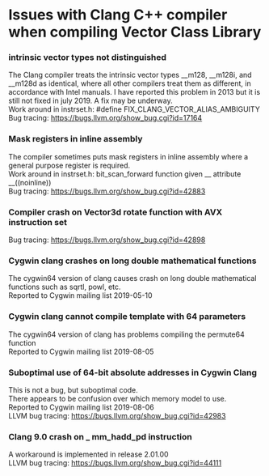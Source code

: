 # Issues with Clang C++ compiler when compiling Vector Class Library

### intrinsic vector types not distinguished  
The Clang compiler treats the intrinsic vector types __m128, __m128i, and __m128d as identical,
where all other compilers treat them as different, in accordance with Intel manuals.
I have reported this problem in 2013 but it is still not fixed in july 2019.
A fix may be underway.  
Work around in instrset.h: #define FIX_CLANG_VECTOR_ALIAS_AMBIGUITY  
Bug tracing: <https://bugs.llvm.org/show_bug.cgi?id=17164>

### Mask registers in inline assembly  
The compiler sometimes puts mask registers in inline assembly where a general purpose register is required.  
Work around in instrset.h: bit_scan_forward function given __ attribute __((noinline))  
Bug tracing: <https://bugs.llvm.org/show_bug.cgi?id=42883>

### Compiler crash on Vector3d rotate function with AVX instruction set  
Bug tracing: <https://bugs.llvm.org/show_bug.cgi?id=42898>

### Cygwin clang crashes on long double mathematical functions  
The cygwin64 version of clang causes crash on long double mathematical functions such as sqrtl, powl, etc.  
Reported to Cygwin mailing list 2019-05-10

### Cygwin clang cannot compile template with 64 parameters  
The cygwin64 version of clang has problems compiling the permute64 function  
Reported to Cygwin mailing list 2019-08-05

### Suboptimal use of 64-bit absolute addresses in Cygwin Clang  
This is not a bug, but suboptimal code.  
There appears to be confusion over which memory model to use.  
Reported to Cygwin mailing list 2019-08-06  
LLVM bug tracing: https://bugs.llvm.org/show_bug.cgi?id=42983

### Clang 9.0 crash on _ mm_hadd_pd instruction
A workaround is implemented in release 2.01.00  
LLVM bug tracing: https://bugs.llvm.org/show_bug.cgi?id=44111
